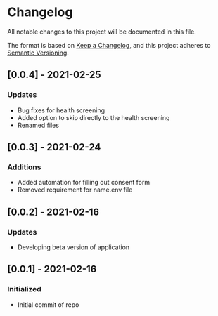 # Changelog

All notable changes to this project will be documented in this file.

The format is based on [Keep a Changelog](https://keepachangelog.com/en/1.0.0/),
and this project adheres to [Semantic Versioning](https://semver.org/spec/v2.0.0.html).

## [0.0.4] - 2021-02-25
### Updates
 - Bug fixes for health screening
 - Added option to skip directly to the health screening
 - Renamed files

## [0.0.3] - 2021-02-24
### Additions
 - Added automation for filling out consent form
 - Removed requirement for name.env file

## [0.0.2] - 2021-02-16
### Updates
 - Developing beta version of application

## [0.0.1] - 2021-02-16
### Initialized
 - Initial commit of repo